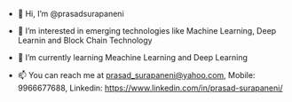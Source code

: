 - 👋 Hi, I’m @prasadsurapaneni
- 👀 I’m interested in emerging technologies like Machine Learning, Deep Learnin and Block Chain Technology
- 🌱 I’m currently learning Meachine Learning and Deep Learning

- 📫 You can reach me at prasad_surapaneni@yahoo.com, Mobile: 9966677688, Linkedin: https://www.linkedin.com/in/prasad-surapaneni/

<!---
prasadsurapaneni/prasadsurapaneni is a ✨ special ✨ repository because its `README.md` (this file) appears on your GitHub profile.
You can click the Preview link to take a look at your changes.
--->

